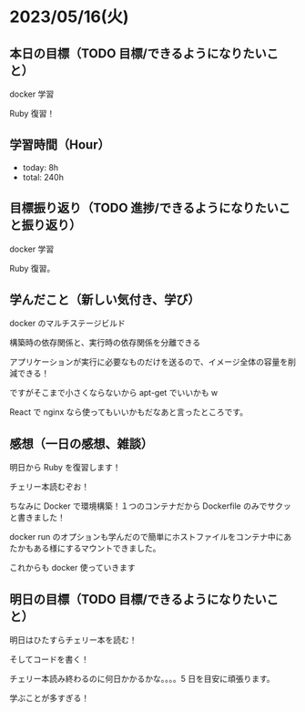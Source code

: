 # 2023/05/16(火)

## 本日の目標（TODO 目標/できるようになりたいこと）

docker 学習

Ruby 復習！

## 学習時間（Hour）

- today: 8h
- total: 240h

## 目標振り返り（TODO 進捗/できるようになりたいこと振り返り）

docker 学習

Ruby 復習。

## 学んだこと（新しい気付き、学び）

docker のマルチステージビルド

構築時の依存関係と、実行時の依存関係を分離できる

アプリケーションが実行に必要なものだけを送るので、イメージ全体の容量を削減できる！

ですがそこまで小さくならないから apt-get でいいかも w

React で nginx なら使ってもいいかもだなあと言ったところです。

## 感想（一日の感想、雑談）

明日から Ruby を復習します！

チェリー本読むぞお！

ちなみに Docker で環境構築！１つのコンテナだから Dockerfile のみでサクッと書きました！

docker run のオプションも学んだので簡単にホストファイルをコンテナ中にあたかもある様にするマウントできました。

これからも docker 使っていきます

## 明日の目標（TODO 目標/できるようになりたいこと）

明日はひたすらチェリー本を読む！

そしてコードを書く！

チェリー本読み終わるのに何日かかるかな。。。。5 日を目安に頑張ります。

学ぶことが多すぎる！
